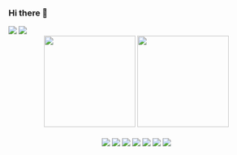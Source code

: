 ### Hi there 👋

<div>
  <a href='gmail.com'><img src='https://img.shields.io/badge/linkedin-%230077B5.svg?style=for-the-badge&logo=linkedin&logoColor=white' /></a>  
  <a href='brandon121j@gmail.com'><img src='https://img.shields.io/badge/Gmail-D14836?style=for-the-badge&logo=gmail&logoColor=white' /></a>
</div>

<div align="center">
  <img height="180em" src="https://github-readme-stats.vercel.app/api?username=brandon121j&show_icons=true&theme=radical&include_all_commits=true&count_private=true"/>
  <img height="180em" src="https://github-readme-stats.vercel.app/api/top-langs/?username=brandon121j&layout=compact&langs_count=7&theme=radical"/>
</div>

<div style="display: inline_block" align="center"><br>
  <img src='https://img.shields.io/badge/html5-%23E34F26.svg?style=for-the-badge&logo=html5&logoColor=white' align="center" />
  <img src='https://img.shields.io/badge/css3-%231572B6.svg?style=for-the-badge&logo=css3&logoColor=white' align="center" />
  <img src='https://img.shields.io/badge/javascript-%23323330.svg?style=for-the-badge&logo=javascript&logoColor=%23F7DF1E' align="center" />
  <img src='https://img.shields.io/badge/MongoDB-%234ea94b.svg?style=for-the-badge&logo=mongodb&logoColor=white' align="center" />
  <img src='https://img.shields.io/badge/express.js-%23404d59.svg?style=for-the-badge&logo=express&logoColor=%2361DAFB' align="center" />
  <img src='https://img.shields.io/badge/react-%2320232a.svg?style=for-the-badge&logo=react&logoColor=%2361DAFB' align="center" />
  <img src='https://img.shields.io/badge/node.js-6DA55F?style=for-the-badge&logo=node.js&logoColor=white' align="center" />
  
</div>
